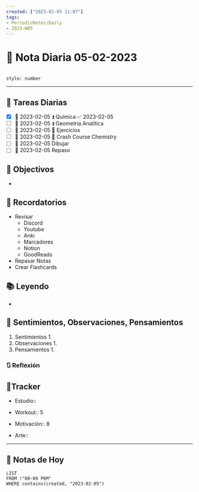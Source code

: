 ```yaml
---
created: ["2023-02-05 11:07"]
tags:
- PeriodicNotes/Daily
- 2023-W05
---
```


# 📅 Nota Diaria 05-02-2023
```toc

style: number

```

---
## 🔷 Tareas Diarias
- [x] 📅 2023-02-05 ⏫ Química ✅ 2023-02-05
- [ ] 📅 2023-02-05 ⏫ Geometría Analítica
- [ ] 📅 2023-02-05 🔼 Ejercicios
- [ ] 📅 2023-02-05 🔽 Crash Course Chemistry
- [ ] 📅 2023-02-05 Dibujar
- [ ] 📅 2023-02-05 Repaso

## 🎯 Objectivos
- 
## 📕 Recordatorios
- Revisar
	- Discord
	- Youtube
	- Anki
	- Marcadores
	- Notion
	- GoodReads
- Repasar Notas
- Crear Flashcards

## 📚 Leyendo
- 
## 💬 Sentimientos, Observaciones, Pensamientos 
1. Sentimientos
	1. 
2. Observaciones
	1. 
3. Pensamientos
	1. 
### 🔃 Reflexión

## 🔷Tracker

- Estudio::

- Workout:: 5

- Motivación:: 8

- Arte::
---

## 📅 Notas de Hoy
```dataview
LIST 
FROM !"00-09 PKM" 
WHERE contains(created, "2023-02-05")
```